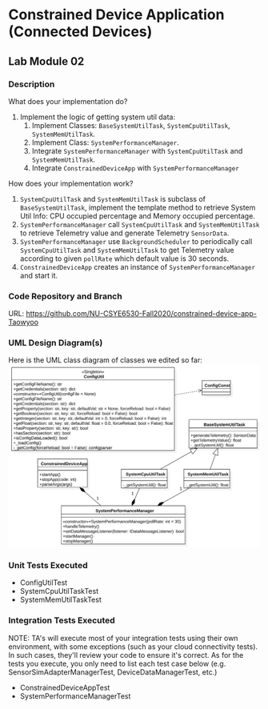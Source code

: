 # Constrained Device Application (Connected Devices)

## Lab Module 02

<!-- Be sure to implement all the PIOT-CDA-* issues (requirements) listed at [PIOT-INF-02-001 - Chapter 02](https://github.com/orgs/programming-the-iot/projects/1#column-9974938). -->

### Description

<!-- NOTE: Include two full paragraphs describing your implementation approach by answering the questions listed below. -->

What does your implementation do? 

1. Implement the logic of getting system util data:
   1. Implement Classes: `BaseSystemUtilTask`, `SystemCpuUtilTask`, `SystemMemUtilTask`.
   2. Implement Class: `SystemPerformanceManager`.
   3. Integrate `SystemPerformanceManager` with `SystemCpuUtilTask` and `SystemMemUtilTask`.
   4. Integrate `ConstrainedDeviceApp` with `SystemPerformanceManager`

How does your implementation work?

1. `SystemCpuUtilTask` and `SystemMemUtilTask` is subclass of `BaseSystemUtilTask`, implement the template method to retrieve System Util Info: CPU occupied percentage and Memory occupied percentage.
2. `SystemPerformanceManager` call `SystemCpuUtilTask` and `SystemMemUtilTask` to retrieve Telemetry value and generate Telemetry `SensorData`.
3. `SystemPerformanceManager` use `BackgroundScheduler` to periodically call `SystemCpuUtilTask` and `SystemMemUtilTask` to get Telemetry value according to given `pollRate` which default value is 30 seconds.
4. `ConstrainedDeviceApp`  creates an instance of `SystemPerformanceManager` and start it.

### Code Repository and Branch

<!-- NOTE: Be sure to include the branch (e.g. https://github.com/programming-the-iot/python-components/tree/alpha001). -->

URL: https://github.com/NU-CSYE6530-Fall2020/constrained-device-app-Taowyoo

### UML Design Diagram(s)

<!-- NOTE: Include one or more UML designs representing your solution. It's expected each
diagram you provide will look similar to, but not the same as, its counterpart in the
book [Programming the IoT](https://learning.oreilly.com/library/view/programming-the-internet/9781492081401/). -->
Here is the UML class diagram of classes we edited so far:
![lab 02 class diagram](./../../doc/UML/Lab02.svg)

### Unit Tests Executed

<!-- NOTE: TA's will execute your unit tests. You only need to list each test case below
(e.g. ConfigUtilTest, DataUtilTest, etc). Be sure to include all previous tests, too,
since you need to ensure you haven't introduced regressions. -->

- ConfigUtilTest
- SystemCpuUtilTaskTest
- SystemMemUtilTaskTest

### Integration Tests Executed

NOTE: TA's will execute most of your integration tests using their own environment, with
some exceptions (such as your cloud connectivity tests). In such cases, they'll review
your code to ensure it's correct. As for the tests you execute, you only need to list each
test case below (e.g. SensorSimAdapterManagerTest, DeviceDataManagerTest, etc.)

- ConstrainedDeviceAppTest
- SystemPerformanceManagerTest

